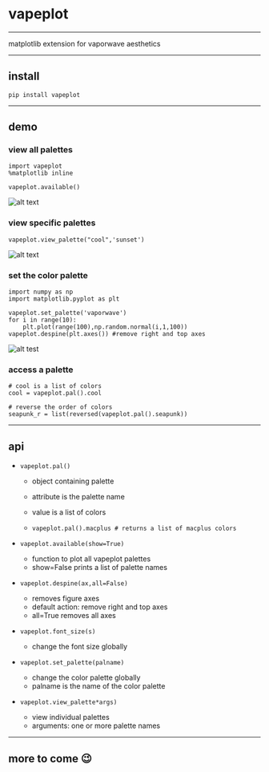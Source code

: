 # vapeplot

---

matplotlib extension for vaporwave aesthetics 

---

## install

```
pip install vapeplot
```

---

## demo

### view all palettes

```
import vapeplot
%matplotlib inline

vapeplot.available()
```

![alt text](https://raw.githubusercontent.com/dantaki/vapeplot/master/vapeplot.png "vapeplot palettes")

### view specific palettes

```
vapeplot.view_palette("cool",'sunset')
```

![alt text](https://raw.githubusercontent.com/dantaki/vapeplot/master/view_palette.png "cool sunset")

### set the color palette

```
import numpy as np
import matplotlib.pyplot as plt

vapeplot.set_palette('vaporwave')
for i in range(10):
    plt.plot(range(100),np.random.normal(i,1,100))
vapeplot.despine(plt.axes()) #remove right and top axes
```

![alt test](https://raw.githubusercontent.com/dantaki/vapeplot/master/vaporwave.png "vaporwave palette")

### access a palette

```
# cool is a list of colors
cool = vapeplot.pal().cool

# reverse the order of colors
seapunk_r = list(reversed(vapeplot.pal().seapunk))

```

---

## api

* `vapeplot.pal()`
  * object containing palette 
  * attribute is the palette name
  * value is a list of colors

  * `vapeplot.pal().macplus # returns a list of macplus colors`


* `vapeplot.available(show=True)`
  * function to plot all vapeplot palettes
  * show=False prints a list of palette names


* `vapeplot.despine(ax,all=False)` 
  * removes figure axes
  * default action: remove right and top axes
  * all=True removes all axes


* `vapeplot.font_size(s)`
  * change the font size globally


* `vapeplot.set_palette(palname)`
  * change the color palette globally
  * palname is the name of the color palette

* `vapeplot.view_palette*args)`
  * view individual palettes
  * arguments: one or more palette names

---


## more to come :wink: